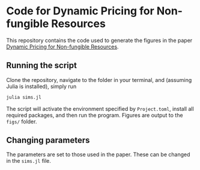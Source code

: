 # Code for Dynamic Pricing for Non-fungible Resources
This repository contains the code used to generate the figures in the paper
[Dynamic Pricing for Non-fungible Resources](https://arxiv.org/abs/2208.07919).

## Running the script
Clone the repository, navigate to the folder in your terminal, and (assuming Julia is installed), simply run

```bash
julia sims.jl
```

The script will activate the environment specified by `Project.toml`, 
install all required packages, and then run the program.
Figures are output to the `figs/` folder.

## Changing parameters
The parameters are set to those used in the paper. These can be changed in the `sims.jl` file.